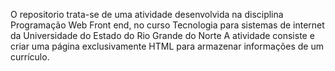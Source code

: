 O repositorio trata-se de uma atividade desenvolvida na disciplina Programação Web Front end, no curso Tecnologia para sistemas de internet da Universidade do Estado do Rio Grande do Norte
A atividade consiste e criar uma página exclusivamente HTML para armazenar informações de um currículo.
